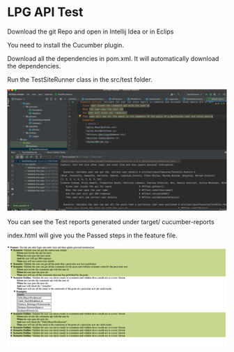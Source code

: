 # LPG API Test

Download the git Repo and open in Intellij Idea or in Eclips

You need to install the Cucumber plugin.

Download all the dependencies in pom.xml. It will automatically download the dependencies.

Run the TestSiteRunner class in the src/test folder.

![title](https://github.com/nipuniuthpala/images/blob/master/Screenshot%202021-04-14%20at%2019.37.44.png)

You can see the  Test reports generated under target/ cucumber-reports  

index.html will give you the Passed steps in the feature file.


![title](https://github.com/nipuniuthpala/images/blob/master/Screenshot%202021-04-14%20at%2019.38.25.png)
